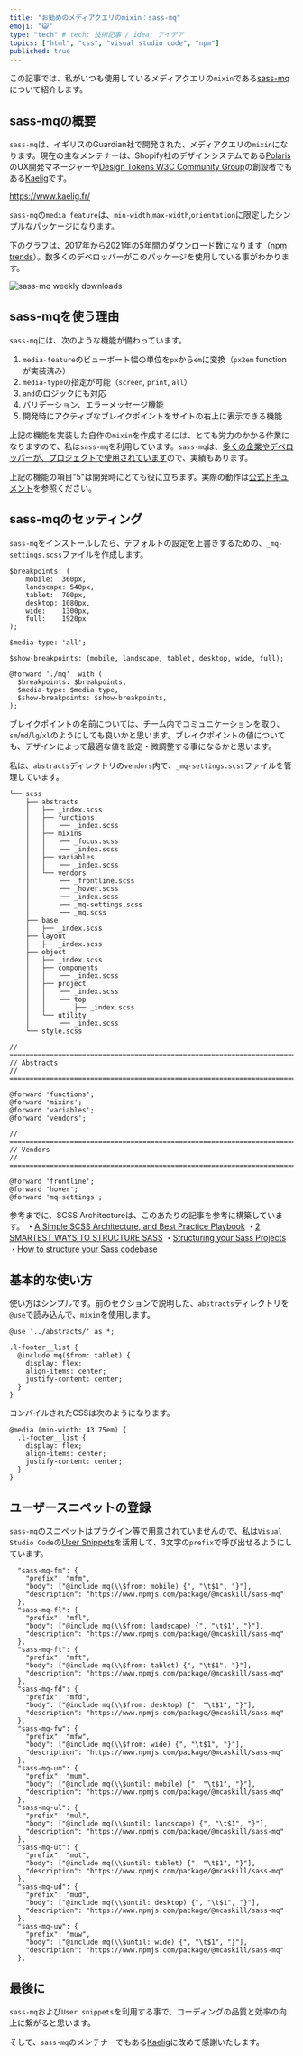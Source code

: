 ```yaml
---
title: "お勧めのメディアクエリのmixin：sass-mq"
emoji: "😺"
type: "tech" # tech: 技術記事 / idea: アイデア
topics: ["html", "css", "visual studio code", "npm"]
published: true
---
```


この記事では、私がいつも使用しているメディアクエリの`mixin`である[sass-mq](https://www.npmjs.com/package/@mcaskill/sass-mq)について紹介します。

## sass-mqの概要

`sass-mq`は、イギリスのGuardian社で開発された、メディアクエリの`mixin`になります。現在の主なメンテナーは、Shopify社のデザインシステムである[Polaris](https://polaris.shopify.com/)のUX開発マネージャーや[Design Tokens W3C Community Group](https://www.w3.org/community/design-tokens/)の創設者でもある[Kaelig](https://twitter.com/kaelig)です。

https://www.kaelig.fr/

`sass-mq`の`media feature`は、`min-width`,`max-width`,`orientation`に限定したシンプルなパッケージになります。

下のグラフは、2017年から2021年の5年間のダウンロード数になります（[npm trends](https://github.com/johnmpotter/npm-trends)）。数多くのデベロッパーがこのパッケージを使用している事がわかります。

![sass-mq weekly downloads](/images/my-favorite-sass-mq/npm-trends.png)


## sass-mqを使う理由
`sass-mq`には、次のような機能が備わっています。

1. `media-feature`のビューボート幅の単位を`px`から`em`に変換（`px2em` functionが実装済み）
2. `media-type`の指定が可能（`screen`, `print`, `all`）
3. `and`のロジックにも対応
4. バリデーション、エラーメッセージ機能
5. 開発時にアクティブなブレイクポイントをサイトの右上に表示できる機能

上記の機能を実装した自作の`mixin`を作成するには、とても労力のかかる作業になりますので、私は`sass-mq`を利用しています。`sass-mq`は、[多くの企業やデベロッパーが、プロジェクトで使用されています](https://github.com/sass-mq/sass-mq#who-uses-sass-mq)ので、実績もあります。

上記の機能の項目"5"は開発時にとても役に立ちます。実際の動作は[公式ドキュメント](https://github.com/sass-mq/sass-mq#seeing-the-currently-active-breakpoint)を参照ください。

## sass-mqのセッティング

`sass-mq`をインストールしたら、デフォルトの設定を上書きするための、`_mq-settings.scss`ファイルを作成します。

```scss: _mq-settings.scss
$breakpoints: (
    mobile:  360px,
    landscape: 540px,
    tablet:  700px,
    desktop: 1080px,
    wide:    1300px,
    full:    1920px
);

$media-type: 'all';

$show-breakpoints: (mobile, landscape, tablet, desktop, wide, full);

@forward './mq'  with (
  $breakpoints: $breakpoints,
  $media-type: $media-type,
  $show-breakpoints: $show-breakpoints,
);
```

ブレイクポイントの名前については、チーム内でコミュニケーションを取り、`sm`/`md`/`lg`/`xl`のようにしても良いかと思います。ブレイクポイントの値についても、デザインによって最適な値を設定・微調整する事になるかと思います。

私は、`abstracts`ディレクトリの`vendors`内で、`_mq-settings.scss`ファイルを管理しています。

```: SCSS Architecture（抜粋）
└── scss
    ├── abstracts
    │   ├── _index.scss
    │   ├── functions
    │   │   └── _index.scss
    │   ├── mixins
    │   │   ├── _focus.scss
    │   │   └── _index.scss
    │   ├── variables
    │   │   └── _index.scss
    │   └── vendors
    │       ├── _frontline.scss
    │       ├── _hover.scss
    │       ├── _index.scss
    │       ├── _mq-settings.scss
    │       └── _mq.scss
    ├── base
    │   ├── _index.scss
    ├── layout
    │   ├── _index.scss
    ├── object
    │   ├── _index.scss
    │   ├── components
    │   │   ├── _index.scss
    │   ├── project
    │   │   ├── _index.scss
    │   │   └── top
    │   │       ├── _index.scss
    │   └── utility
    │       ├── _index.scss
    └── style.scss
```

```scss: abstracts/_index.scss
// ============================================================================
// Abstracts
// ============================================================================

@forward 'functions';
@forward 'mixins';
@forward 'variables';
@forward 'vendors';
```

```scss: abstracts/vendors/_index.scss
// ============================================================================
// Vendors
// ============================================================================

@forward 'frontline';
@forward 'hover';
@forward 'mq-settings';
```

参考までに、SCSS Architectureは、このあたりの記事を参考に構築しています。
・[A Simple SCSS Architecture, and Best Practice Playbook](https://matthewelsom.com/blog/simple-scss-playbook.html)
・[2 SMARTEST WAYS TO STRUCTURE SASS](https://www.webdesignerdepot.com/2020/12/2-smartest-ways-to-structure-sass/)
・[Structuring your Sass Projects](https://itnext.io/structuring-your-sass-projects-c8d41fa55ed4)
・[How to structure your Sass codebase](https://remote.com/blog/how-to-structure-your-sass-project)


## 基本的な使い方
使い方はシンプルです。前のセクションで説明した、`abstracts`ディレクトリを`@use`で読み込んで、`mixin`を使用します。

```scss: layout/_footer.scss
@use '../abstracts/' as *;

.l-footer__list {
  @include mq($from: tablet) {
    display: flex;
    align-items: center;
    justify-content: center;
  }
}
```

コンパイルされたCSSは次のようになります。

```css: compiled
@media (min-width: 43.75em) {
  .l-footer__list {
    display: flex;
    align-items: center;
    justify-content: center;
  }
}
```

## ユーザースニペットの登録
`sass-mq`のスニペットはプラグイン等で用意されていませんので、私は`Visual Studio Code`の[User Snippets](https://code.visualstudio.com/docs/editor/userdefinedsnippets#_create-your-own-snippets)を活用して、3文字の`prefix`で呼び出せるようにしています。

```json: scss.json
  "sass-mq-fm": {
    "prefix": "mfm",
    "body": ["@include mq(\\$from: mobile) {", "\t$1", "}"],
    "description": "https://www.npmjs.com/package/@mcaskill/sass-mq"
  },
  "sass-mq-fl": {
    "prefix": "mfl",
    "body": ["@include mq(\\$from: landscape) {", "\t$1", "}"],
    "description": "https://www.npmjs.com/package/@mcaskill/sass-mq"
  },
  "sass-mq-ft": {
    "prefix": "mft",
    "body": ["@include mq(\\$from: tablet) {", "\t$1", "}"],
    "description": "https://www.npmjs.com/package/@mcaskill/sass-mq"
  },
  "sass-mq-fd": {
    "prefix": "mfd",
    "body": ["@include mq(\\$from: desktop) {", "\t$1", "}"],
    "description": "https://www.npmjs.com/package/@mcaskill/sass-mq"
  },
  "sass-mq-fw": {
    "prefix": "mfw",
    "body": ["@include mq(\\$from: wide) {", "\t$1", "}"],
    "description": "https://www.npmjs.com/package/@mcaskill/sass-mq"
  },
  "sass-mq-um": {
    "prefix": "mum",
    "body": ["@include mq(\\$until: mobile) {", "\t$1", "}"],
    "description": "https://www.npmjs.com/package/@mcaskill/sass-mq"
  },
  "sass-mq-ul": {
    "prefix": "mul",
    "body": ["@include mq(\\$until: landscape) {", "\t$1", "}"],
    "description": "https://www.npmjs.com/package/@mcaskill/sass-mq"
  },
  "sass-mq-ut": {
    "prefix": "mut",
    "body": ["@include mq(\\$until: tablet) {", "\t$1", "}"],
    "description": "https://www.npmjs.com/package/@mcaskill/sass-mq"
  },
  "sass-mq-ud": {
    "prefix": "mud",
    "body": ["@include mq(\\$until: desktop) {", "\t$1", "}"],
    "description": "https://www.npmjs.com/package/@mcaskill/sass-mq"
  },
  "sass-mq-uw": {
    "prefix": "muw",
    "body": ["@include mq(\\$until: wide) {", "\t$1", "}"],
    "description": "https://www.npmjs.com/package/@mcaskill/sass-mq"
  },
```

## 最後に
`sass-mq`および`User snippets`を利用する事で、コーディングの品質と効率の向上に繋がると思います。

そして、`sass-mq`のメンテナーでもある[Kaelig](https://twitter.com/kaelig)に改めて感謝いたします。